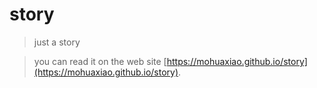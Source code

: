 # story
> just a story

> you can read it on the web site [https://mohuaxiao.github.io/story](https://mohuaxiao.github.io/story).
